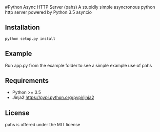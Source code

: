 #Python Async HTTP Server (pahs)
A stupidly simple asyncronous python http server powered by Python 3.5 asyncio

Installation
------------
```
python setup.py install
```

Example
-------
Run app.py from the example folder to see a simple example use of pahs


Requirements
------------
- Python >= 3.5
- Jinja2 https://pypi.python.org/pypi/jinja2


License
-------
pahs is offered under the MIT license
